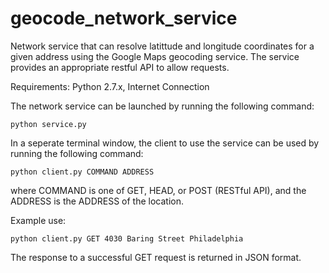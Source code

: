 # geocode_network_service
Network service that can resolve latittude and longitude coordinates for a given address using the Google Maps geocoding service. The service provides an appropriate restful API to allow requests.

Requirements: Python 2.7.x, Internet Connection

The network service can be launched by running the following command:
```
python service.py
```

In a seperate terminal window, the client to use the service can be used by running the following command:

```
python client.py COMMAND ADDRESS
```

where COMMAND is one of GET, HEAD, or POST (RESTful API), and the ADDRESS is the ADDRESS of the location.

Example use:

```
python client.py GET 4030 Baring Street Philadelphia
```

The response to a successful GET request is returned in JSON format. 